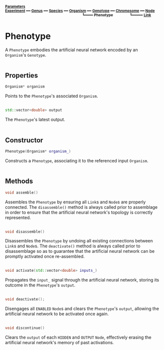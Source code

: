 <sub>**[Parameters](parameters.md)**</sub>  
<sub>**[Experiment](experiment.md)** ━━ **[Genus](genus.md)** ━━ **[Species](species.md)** ━━ **[Organism](organism.md)** ━━ **[Genotype](genotype.md)** ━━ **[Chromosome](chromosome.md)** ━━ **[Node](node.md)**</sub>  
&nbsp;&nbsp;&nbsp;&nbsp;&nbsp;&nbsp;&nbsp;&nbsp;&nbsp;&nbsp;&nbsp;&nbsp;&nbsp;&nbsp;&nbsp;&nbsp;&nbsp;&nbsp;&nbsp;&nbsp;&nbsp;&nbsp;&nbsp;&nbsp;&nbsp;&nbsp;&nbsp;&nbsp;&nbsp;&nbsp;&nbsp;&nbsp;&nbsp;&nbsp;&nbsp;&nbsp;&nbsp;&nbsp;&nbsp;&nbsp;&nbsp;&nbsp;&nbsp;&nbsp;&nbsp;&nbsp;&nbsp;&nbsp;&nbsp;&nbsp;&nbsp;&nbsp;&nbsp;&nbsp;&nbsp;&nbsp;&nbsp;&nbsp;&nbsp;&nbsp;&nbsp;&nbsp;&nbsp;
<sup>┗━━━━ **Phenotype**</sup>
&nbsp;&nbsp;&nbsp;&nbsp;&nbsp;&nbsp;&nbsp;&nbsp;&nbsp;&nbsp;&nbsp;&nbsp;
<sup>┗━━━━━ **[Link](link.md)**</sup>  

# Phenotype

A `Phenotype` embodies the artificial neural network encoded by an `Organism`'s `Genotype`.  
&nbsp;


## Properties

```C++
Organism* organism
```

Points to the `Phenotype`'s associated `Organism`.  
&nbsp;


```C++
std::vector<double> output
```

The `Phenotype`'s latest output.  
&nbsp;


## Constructor

```C++
Phenotype(Organism* organism_)
```

Constructs a `Phenotype`, associating it to the referenced input `Organism`.  
&nbsp;


## Methods

```C++
void assemble()
```

Assembles the `Phenotype` by ensuring all `Link`s and `Node`s are properly connected. The `disassemble()` method is always called prior to assemblage in order to ensure that the artificial neural network's topology is correctly represented.  
&nbsp;


```C++
void disassemble()
```

Disassembles the `Phenotype` by undoing all existing connections between `Link`s and `Node`s. The `deactivate()` method is always called prior to disassemblage so as to guarantee that the artificial neural network can be promptly activated once re-assembled.   
&nbsp;


```C++
void activate(std::vector<double> inputs_)
```

Propagates the `input_` signal through the artificial neural network, storing its outcome in the `Phenotype`'s `output`.  
&nbsp;


```C++
void deactivate();
```

Disengages all `ENABLED` `Node`s and clears the `Phenotype`'s `output`, allowing the artificial neural network to be activated once again.  
&nbsp;


```C++
void discontinue()
```

Clears the `output` of each `HIDDEN` and `OUTPUT` `Node`, effectively erasing the artificial neural network's memory of past activations.   
&nbsp;
